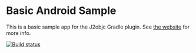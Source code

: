 # Basic Android Sample

This is a basic sample app for the J2objc Gradle plugin. See [the website](https://j2objcgradle.github.io/basicquickstart.html)
for more info.

[![Build status](https://build.appcenter.ms/v0.1/apps/a9b5f5ba-ddda-4f17-b17a-c0d9c3ccc09e/branches/androidstuff/badge)](https://appcenter.ms)